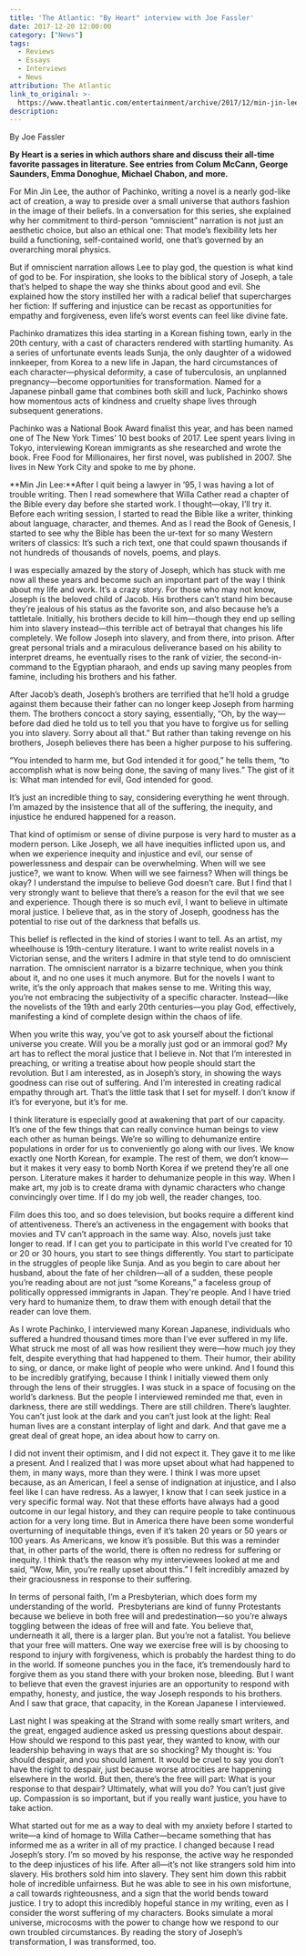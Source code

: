 ```yaml
---
title: 'The Atlantic: "By Heart" interview with Joe Fassler'
date: 2017-12-20 12:00:00
category: ["News"]
tags:
  - Reviews
  - Essays
  - Interviews
  - News
attribution: The Atlantic
link_to_original: >-
  https://www.theatlantic.com/entertainment/archive/2017/12/min-jin-lee-by-heart/548810/
description:
---
```



By Joe Fassler

**By Heart is a series in which authors share and discuss their all-time favorite passages in literature. See entries from Colum McCann, George Saunders, Emma Donoghue, Michael Chabon, and more.**

For Min Jin Lee, the author of Pachinko, writing a novel is a nearly god-like act of creation, a way to preside over a small universe that authors fashion in the image of their beliefs. In a conversation for this series, she explained why her commitment to third-person “omniscient” narration is not just an aesthetic choice, but also an ethical one: That mode’s flexibility lets her build a functioning, self-contained world, one that’s governed by an overarching moral physics.

But if omniscient narration allows Lee to play god, the question is what kind of god to be. For inspiration, she looks to the biblical story of Joseph, a tale that’s helped to shape the way she thinks about good and evil. She explained how the story instilled her with a radical belief that supercharges her fiction: If suffering and injustice can be recast as opportunities for empathy and forgiveness, even life’s worst events can feel like divine fate.

Pachinko dramatizes this idea starting in a Korean fishing town, early in the 20th century, with a cast of characters rendered with startling humanity. As a series of unfortunate events leads Sunja, the only daughter of a widowed innkeeper, from Korea to a new life in Japan, the hard circumstances of each character—physical deformity, a case of tuberculosis, an unplanned pregnancy—become opportunities for transformation. Named for a Japanese pinball game that combines both skill and luck, Pachinko shows how momentous acts of kindness and cruelty shape lives through subsequent generations.

Pachinko was a National Book Award finalist this year, and has been named one of The New York Times’ 10 best books of 2017. Lee spent years living in Tokyo, interviewing Korean immigrants as she researched and wrote the book. Free Food for Millionaires, her first novel, was published in 2007. She lives in New York City and spoke to me by phone.

**Min Jin Lee:**After I quit being a lawyer in ’95, I was having a lot of trouble writing. Then I read somewhere that Willa Cather read a chapter of the Bible every day before she started work. I thought—okay, I’ll try it. Before each writing session, I started to read the Bible like a writer, thinking about language, character, and themes. And as I read the Book of Genesis, I started to see why the Bible has been the ur-text for so many Western writers of classics: It’s such a rich text, one that could spawn thousands if not hundreds of thousands of novels, poems, and plays.

I was especially amazed by the story of Joseph, which has stuck with me now all these years and become such an important part of the way I think about my life and work. It’s a crazy story. For those who may not know, Joseph is the beloved child of Jacob. His brothers can’t stand him because they’re jealous of his status as the favorite son, and also because he’s a tattletale. Initially, his brothers decide to kill him—though they end up selling him into slavery instead—this terrible act of betrayal that changes his life completely. We follow Joseph into slavery, and from there, into prison. After great personal trials and a miraculous deliverance based on his ability to interpret dreams, he eventually rises to the rank of vizier, the second-in-command to the Egyptian pharaoh, and ends up saving many peoples from famine, including his brothers and his father.

After Jacob’s death, Joseph’s brothers are terrified that he’ll hold a grudge against them because their father can no longer keep Joseph from harming them. The brothers concoct a story saying, essentially, “Oh, by the way—before dad died he told us to tell you that you have to forgive us for selling you into slavery. Sorry about all that.” But rather than taking revenge on his brothers, Joseph believes there has been a higher purpose to his suffering.

“You intended to harm me, but God intended it for good,” he tells them, “to accomplish what is now being done, the saving of many lives.” The gist of it is: What man intended for evil, God intended for good.

It’s just an incredible thing to say, considering everything he went through. I’m amazed by the insistence that all of the suffering, the inequity, and injustice he endured happened for a reason.

That kind of optimism or sense of divine purpose is very hard to muster as a modern person. Like Joseph, we all have inequities inflicted upon us, and when we experience inequity and injustice and evil, our sense of powerlessness and despair can be overwhelming. When will we see justice?, we want to know. When will we see fairness? When will things be okay? I understand the impulse to believe God doesn’t care. But I find that I very strongly want to believe that there’s a reason for the evil that we see and experience. Though there is so much evil, I want to believe in ultimate moral justice. I believe that, as in the story of Joseph, goodness has the potential to rise out of the darkness that befalls us.

This belief is reflected in the kind of stories I want to tell. As an artist, my wheelhouse is 19th-century literature. I want to write realist novels in a Victorian sense, and the writers I admire in that style tend to do omniscient narration. The omniscient narrator is a bizarre technique, when you think about it, and no one uses it much anymore. But for the novels I want to write, it’s the only approach that makes sense to me. Writing this way, you’re not embracing the subjectivity of a specific character. Instead—like the novelists of the 19th and early 20th centuries—you play God, effectively, manifesting a kind of complete design within the chaos of life.

When you write this way, you’ve got to ask yourself about the fictional universe you create. Will you be a morally just god or an immoral god? My art has to reflect the moral justice that I believe in. Not that I’m interested in preaching, or writing a treatise about how people should start the revolution. But I am interested, as in Joseph’s story, in showing the ways goodness can rise out of suffering. And I’m interested in creating radical empathy through art. That’s the little task that I set for myself. I don’t know if it’s for everyone, but it’s for me.

I think literature is especially good at awakening that part of our capacity. It’s one of the few things that can really convince human beings to view each other as human beings. We’re so willing to dehumanize entire populations in order for us to conveniently go along with our lives. We know exactly one North Korean, for example. The rest of them, we don’t know—but it makes it very easy to bomb North Korea if we pretend they’re all one person. Literature makes it harder to dehumanize people in this way. When I make art, my job is to create drama with dynamic characters who change convincingly over time. If I do my job well, the reader changes, too.

Film does this too, and so does television, but books require a different kind of attentiveness. There’s an activeness in the engagement with books that movies and TV can’t approach in the same way. Also, novels just take longer to read. If I can get you to participate in this world I’ve created for 10 or 20 or 30 hours, you start to see things differently. You start to participate in the struggles of people like Sunja. And as you begin to care about her husband, about the fate of her children—all of a sudden, these people you’re reading about are not just “some Koreans,” a faceless group of politically oppressed immigrants in Japan. They're people. And I have tried very hard to humanize them, to draw them with enough detail that the reader can love them.

As I wrote Pachinko, I interviewed many Korean Japanese, individuals who suffered a hundred thousand times more than I’ve ever suffered in my life. What struck me most of all was how resilient they were—how much joy they felt, despite everything that had happened to them. Their humor, their ability to sing, or dance, or make light of people who were unkind. And I found this to be incredibly gratifying, because I think I initially viewed them only through the lens of their struggles. I was stuck in a space of focusing on the world’s darkness. But the people I interviewed reminded me that, even in darkness, there are still weddings. There are still children. There’s laughter. You can’t just look at the dark and you can’t just look at the light: Real human lives are a constant interplay of light and dark. And that gave me a great deal of great hope, an idea about how to carry on.

I did not invent their optimism, and I did not expect it. They gave it to me like a present. And I realized that I was more upset about what had happened to them, in many ways, more than they were. I think I was more upset because, as an American, I feel a sense of indignation at injustice, and I also feel like I can have redress. As a lawyer, I know that I can seek justice in a very specific formal way. Not that these efforts have always had a good outcome in our legal history, and they can require people to take continuous action for a very long time. But in America there have been some wonderful overturning of inequitable things, even if it’s taken 20 years or 50 years or 100 years. As Americans, we know it’s possible. But this was a reminder that, in other parts of the world, there is often no redress for suffering or inequity. I think that’s the reason why my interviewees looked at me and said, “Wow, Min, you’re really upset about this.” I felt incredibly amazed by their graciousness in response to their suffering.

In terms of personal faith, I’m a Presbyterian, which does form my understanding of the world.  Presbyterians are kind of funny Protestants because we believe in both free will and predestination—so you’re always toggling between the ideas of free will and fate. You believe that, underneath it all, there is a larger plan. But you’re not a fatalist. You believe that your free will matters. One way we exercise free will is by choosing to respond to injury with forgiveness, which is probably the hardest thing to do in the world. If someone punches you in the face, it’s tremendously hard to forgive them as you stand there with your broken nose, bleeding. But I want to believe that even the gravest injuries are an opportunity to respond with empathy, honesty, and justice, the way Joseph responds to his brothers. And I saw that grace, that capacity, in the Korean Japanese I interviewed.

Last night I was speaking at the Strand with some really smart writers, and the great, engaged audience asked us pressing questions about despair. How should we respond to this past year, they wanted to know, with our leadership behaving in ways that are so shocking? My thought is: You should despair, and you should lament. It would be cruel to say you don’t have the right to despair, just because worse atrocities are happening elsewhere in the world. But then, there’s the free will part: What is your response to that despair? Ultimately, what will you do? You can’t just give up. Compassion is so important, but if you really want justice, you have to take action.

What started out for me as a way to deal with my anxiety before I started to write—a kind of homage to Willa Cather—became something that has informed me as a writer in all of my practice. I changed because I read Joseph’s story. I’m so moved by his response, the active way he responded to the deep injustices of his life. After all—it’s not like strangers sold him into slavery. His brothers sold him into slavery. They sent him down this rabbit hole of incredible unfairness. But he was able to see in his own misfortune, a call towards righteousness, and a sign that the world bends toward justice. I try to adopt this incredibly hopeful stance in my writing, even as I consider the worst suffering of my characters. Books simulate a moral universe, microcosms with the power to change how we respond to our own troubled circumstances. By reading the story of Joseph’s transformation, I was transformed, too.